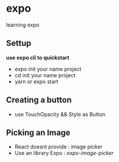 # expo
learning expo
## Settup 
 **use expo cli to quickstart** <br/>
- expo init your name project  <br/>
- cd init your name project <br/>
- yarn or expo start <br/>

## Creating a button <br/>
- use TouchOpacity && Style as Button

## Picking an Image
- React doesnt provide : image picker
- Use an library Expo : _expo-image-picker_



